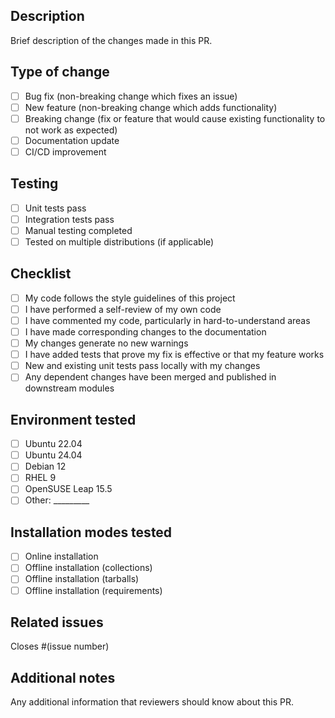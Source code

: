 ## Description
Brief description of the changes made in this PR.

## Type of change
- [ ] Bug fix (non-breaking change which fixes an issue)
- [ ] New feature (non-breaking change which adds functionality)
- [ ] Breaking change (fix or feature that would cause existing functionality to not work as expected)
- [ ] Documentation update
- [ ] CI/CD improvement

## Testing
- [ ] Unit tests pass
- [ ] Integration tests pass
- [ ] Manual testing completed
- [ ] Tested on multiple distributions (if applicable)

## Checklist
- [ ] My code follows the style guidelines of this project
- [ ] I have performed a self-review of my own code
- [ ] I have commented my code, particularly in hard-to-understand areas
- [ ] I have made corresponding changes to the documentation
- [ ] My changes generate no new warnings
- [ ] I have added tests that prove my fix is effective or that my feature works
- [ ] New and existing unit tests pass locally with my changes
- [ ] Any dependent changes have been merged and published in downstream modules

## Environment tested
- [ ] Ubuntu 22.04
- [ ] Ubuntu 24.04
- [ ] Debian 12
- [ ] RHEL 9
- [ ] OpenSUSE Leap 15.5
- [ ] Other: _________

## Installation modes tested
- [ ] Online installation
- [ ] Offline installation (collections)
- [ ] Offline installation (tarballs)
- [ ] Offline installation (requirements)

## Related issues
Closes #(issue number)

## Additional notes
Any additional information that reviewers should know about this PR. 